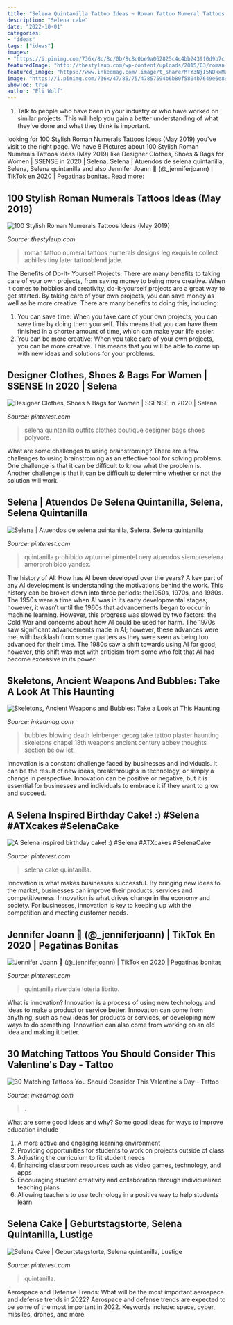 ```yaml
---
title: "Selena Quintanilla Tattoo Ideas ~ Roman Tattoo Numeral Tattoos Numerals Designs Leg Exquisite Collect Achilles Tiny Later Tattooblend Jade"
description: "Selena cake"
date: "2022-10-01"
categories:
- "ideas"
tags: ["ideas"]
images:
- "https://i.pinimg.com/736x/8c/8c/0b/8c8c0be9a062825c4c4bb2439f0d9b7c.jpg"
featuredImage: "http://thestyleup.com/wp-content/uploads/2015/03/roman-numeral-tattoo-design-4.jpg"
featured_image: "https://www.inkedmag.com/.image/t_share/MTY3NjI5NDkxMzg3MDQ5ODcw/tumblr_le3m0v7dk81qe71zoo1_500.jpg"
image: "https://i.pinimg.com/736x/47/85/75/47857594b6b80f5804b7649e6e8991d1.jpg"
ShowToc: true
author: "Eli Wolf"
---
```



1. Talk to people who have been in your industry or who have worked on similar projects. This will help you gain a better understanding of what they've done and what they think is important.

	

		
looking for 100 Stylish Roman Numerals Tattoos Ideas (May 2019) you've visit to the right page. We have 8 Pictures about 100 Stylish Roman Numerals Tattoos Ideas (May 2019) like Designer Clothes, Shoes &amp; Bags for Women | SSENSE in 2020 | Selena, Selena | Atuendos de selena quintanilla, Selena, Selena quintanilla and also Jennifer Joann 🦋 (@_jenniferjoann) | TikTok en 2020 | Pegatinas bonitas. Read more:
		
    
## 100 Stylish Roman Numerals Tattoos Ideas (May 2019)

<img loading=lazy src="http://thestyleup.com/wp-content/uploads/2015/03/roman-numeral-tattoo-design-4.jpg" onerror="this.onerror=null;this.src='https://tse3.mm.bing.net/th?id=OIP.EUCnCdPR2XHfq88yyXE4awHaHa&amp;pid=15.1';" alt="100 Stylish Roman Numerals Tattoos Ideas (May 2019)">

_Source: thestyleup.com_

>roman tattoo numeral tattoos numerals designs leg exquisite collect achilles tiny later tattooblend jade. 

	

The Benefits of Do-It- Yourself Projects: There are many benefits to taking care of your own projects, from saving money to being more creative.
When it comes to hobbies and creativity, do-it-yourself projects are a great way to get started. By taking care of your own projects, you can save money as well as be more creative. There are many benefits to doing this, including: 
1. You can save time: When you take care of your own projects, you can save time by doing them yourself. This means that you can have them finished in a shorter amount of time, which can make your life easier. 
2. You can be more creative: When you take care of your own projects, you can be more creative. This means that you will be able to come up with new ideas and solutions for your problems. 

    
## Designer Clothes, Shoes &amp; Bags For Women | SSENSE In 2020 | Selena

<img loading=lazy src="https://i.pinimg.com/736x/95/94/e7/9594e716294f20deaf00b4ea9892a0ac--selena-selena-selena-style.jpg" onerror="this.onerror=null;this.src='https://tse1.mm.bing.net/th?id=OIP.p8jb8LTuIR2WsU8L1HkbgwHaGM&amp;pid=15.1';" alt="Designer Clothes, Shoes &amp; Bags for Women | SSENSE in 2020 | Selena">

_Source: pinterest.com_

>selena quintanilla outfits clothes boutique designer bags shoes polyvore. 

	

What are some challenges to using brainstroming?
There are a few challenges to using brainstroming as an effective tool for solving problems. One challenge is that it can be difficult to know what the problem is. Another challenge is that it can be difficult to determine whether or not the solution will work.

    
## Selena | Atuendos De Selena Quintanilla, Selena, Selena Quintanilla

<img loading=lazy src="https://i.pinimg.com/736x/57/e0/d5/57e0d509d947024cb33988b14fae63e9--tex-mex-selena-quintanilla.jpg" onerror="this.onerror=null;this.src='https://tse3.mm.bing.net/th?id=OIP.w-hx5Xy5mIG49aF0haKs9QHaK2&amp;pid=15.1';" alt="Selena | Atuendos de selena quintanilla, Selena, Selena quintanilla">

_Source: pinterest.com_

>quintanilla prohibido wptunnel pimentel nery atuendos siempreselena amorprohibido yandex. 

	

The history of AI: How has AI been developed over the years?
A key part of any AI development is understanding the motivations behind the work. This history can be broken down into three periods: the1950s, 1970s, and 1980s. The 1950s were a time when AI was in its early developmental stages; however, it wasn’t until the 1960s that advancements began to occur in machine learning. However, this progress was slowed by two factors: the Cold War and concerns about how AI could be used for harm. The 1970s saw significant advancements made in AI; however, these advances were met with backlash from some quarters as they were seen as being too advanced for their time. The 1980s saw a shift towards using AI for good; however, this shift was met with criticism from some who felt that AI had become excessive in its power.

    
## Skeletons, Ancient Weapons And Bubbles: Take A Look At This Haunting

<img loading=lazy src="https://www.inkedmag.com/.image/t_share/MTY3NjI5NDkxMzg3MDQ5ODcw/tumblr_le3m0v7dk81qe71zoo1_500.jpg" onerror="this.onerror=null;this.src='https://tse2.mm.bing.net/th?id=OIP.YSUwBozxpSj6KTpHvzeKBAHaJG&amp;pid=15.1';" alt="Skeletons, Ancient Weapons and Bubbles: Take a Look at This Haunting">

_Source: inkedmag.com_

>bubbles blowing death leinberger georg take tattoo plaster haunting skeletons chapel 18th weapons ancient century abbey thoughts section below let. 

	

Innovation is a constant challenge faced by businesses and individuals. It can be the result of new ideas, breakthroughs in technology, or simply a change in perspective. Innovation can be positive or negative, but it is essential for businesses and individuals to embrace it if they want to grow and succeed.

    
## A Selena Inspired Birthday Cake! :) #Selena #ATXcakes #SelenaCake

<img loading=lazy src="https://i.pinimg.com/736x/47/85/75/47857594b6b80f5804b7649e6e8991d1.jpg" onerror="this.onerror=null;this.src='https://tse4.mm.bing.net/th?id=OIP.54qlGAAopPR9w9DUB0sV-wHaIo&amp;pid=15.1';" alt="A Selena inspired birthday cake! :) #Selena #ATXcakes #SelenaCake">

_Source: pinterest.com_

>selena cake quintanilla. 

	

Innovation is what makes businesses successful. By bringing new ideas to the market, businesses can improve their products, services and competitiveness. Innovation is what drives change in the economy and society. For businesses, innovation is key to keeping up with the competition and meeting customer needs.

    
## Jennifer Joann 🦋 (@_jenniferjoann) | TikTok En 2020 | Pegatinas Bonitas

<img loading=lazy src="https://i.pinimg.com/736x/be/f5/f1/bef5f13b3ac6d0711a6cbcf816fb9788.jpg" onerror="this.onerror=null;this.src='https://tse3.mm.bing.net/th?id=OIP.4Tn13-Mz81dBPMvPQ2NhigHaMm&amp;pid=15.1';" alt="Jennifer Joann 🦋 (@_jenniferjoann) | TikTok en 2020 | Pegatinas bonitas">

_Source: pinterest.com_

>quintanilla riverdale loteria librito. 

	

What is innovation?
Innovation is a process of using new technology and ideas to make a product or service better. Innovation can come from anything, such as new ideas for products or services, or developing new ways to do something. Innovation can also come from working on an old idea and making it better.

    
## 30 Matching Tattoos You Should Consider This Valentine&#039;s Day - Tattoo

<img loading=lazy src="https://www.inkedmag.com/.image/t_share/MTcwMzAwMjk3MjA0MjEyOTYw/matching-tattoo-fb.jpg" onerror="this.onerror=null;this.src='https://tse3.mm.bing.net/th?id=OIP.afLWVGgSk0Ba0S03aqCKZwHaD4&amp;pid=15.1';" alt="30 Matching Tattoos You Should Consider This Valentine&#039;s Day - Tattoo">

_Source: inkedmag.com_

>. 

	

What are some good ideas and why?
Some good ideas for ways to improve education include 
1. A more active and engaging learning environment 
2. Providing opportunities for students to work on projects outside of class 
3. Adjusting the curriculum to fit student needs 
4. Enhancing classroom resources such as video games, technology, and apps 
5. Encouraging student creativity and collaboration through individualized teaching plans 
6. Allowing teachers to use technology in a positive way to help students learn 

    
## Selena Cake | Geburtstagstorte, Selena Quintanilla, Lustige

<img loading=lazy src="https://i.pinimg.com/736x/8c/8c/0b/8c8c0be9a062825c4c4bb2439f0d9b7c.jpg" onerror="this.onerror=null;this.src='https://tse3.mm.bing.net/th?id=OIP.r5mcvNUIvEseSebpxuipHgHaJ3&amp;pid=15.1';" alt="Selena Cake | Geburtstagstorte, Selena quintanilla, Lustige">

_Source: pinterest.com_

>quintanilla. 

	

Aerospace and Defense Trends: What will be the most important aerospace and defense trends in 2022?
Aerospace and defense trends are expected to be some of the most important in 2022. Keywords include: space, cyber, missiles, drones, and more.

